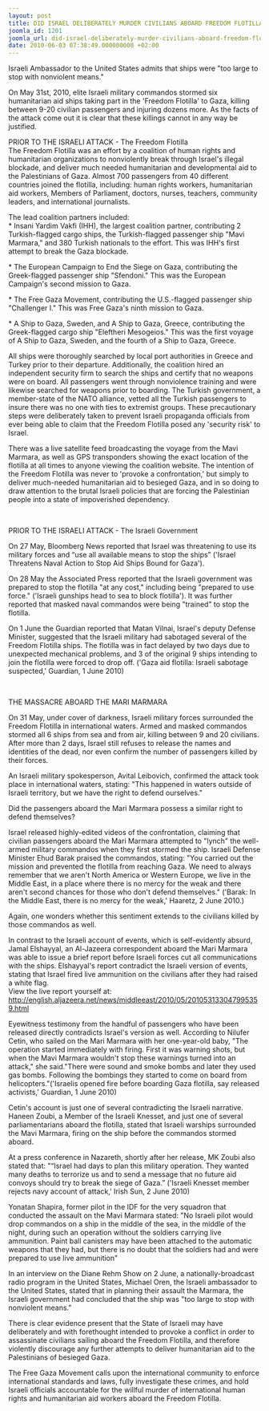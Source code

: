 ```yaml
---
layout: post
title: DID ISRAEL DELIBERATELY MURDER CIVILIANS ABOARD FREEDOM FLOTILLA?
joomla_id: 1201
joomla_url: did-israel-deliberately-murder-civilians-aboard-freedom-flotilla
date: 2010-06-03 07:38:49.000000000 +02:00
---
```

<p>Israeli Ambassador to the United States admits that ships were "too large to stop with nonviolent means."</p>
<p>On May 31st, 2010, elite Israeli military commandos stormed six humanitarian aid ships taking part in the 'Freedom Flotilla' to Gaza, killing between 9-20 civilian passengers and injuring dozens more. As the facts of the attack come out it is clear that these killings cannot in any way be justified.</p>
<p>PRIOR TO THE ISRAELI ATTACK - The Freedom Flotilla<br />The Freedom Flotilla was an effort by a coalition of human rights and humanitarian organizations to nonviolently break through Israel's illegal blockade, and deliver much needed humanitarian and developmental aid to the Palestinians of Gaza. Almost 700 passengers from 40 different countries joined the flotilla, including: human rights workers, humanitarian aid workers, Members of Parliament, doctors, nurses, teachers, community leaders, and international journalists.</p>
<p>The lead coalition partners included:<br />* Insani Yardim Vakfi (IHH), the largest coalition partner, contributing 2 Turkish-flagged cargo ships, the Turkish-flagged passenger ship "Mavi Marmara," and 380 Turkish nationals to the effort. This was IHH's first attempt to break the Gaza blockade.</p>
<p />

</p>
<p>* The European Campaign to End the Siege on Gaza, contributing the Greek-flagged passenger ship "Sfendoni." This was the European Campaign's second mission to Gaza.</p>
<p>* The Free Gaza Movement, contributing the U.S.-flagged passenger ship "Challenger I." This was Free Gaza's ninth mission to Gaza.</p>
<p>* A Ship to Gaza, Sweden, and A Ship to Gaza, Greece, contributing the Greek-flagged cargo ship "Eleftheri Mesogeios." This was the first voyage of A Ship to Gaza, Sweden, and the fourth of a Ship to Gaza, Greece.</p>
<p>All ships were thoroughly searched by local port authorities in Greece and Turkey prior to their departure. Additionally, the coalition hired an independent security firm to search the ships and certify that no weapons were on board. All passengers went through nonviolence training and were likewise searched for weapons prior to boarding. The Turkish government, a member-state of the NATO alliance, vetted all the Turkish passengers to insure there was no one with ties to extremist groups. These precautionary steps were deliberately taken to prevent Israeli propaganda officials from ever being able to claim that the Freedom Flotilla posed any 'security risk' to Israel.</p>
<p>There was a live satellite feed broadcasting the voyage from the Mavi Marmara, as well as GPS transponders showing the exact location of the flotilla at all times to anyone viewing the coalition website. The intention of the Freedom Flotilla was never to 'provoke a confrontation,' but simply to deliver much-needed humanitarian aid to besieged Gaza, and in so doing to draw attention to the brutal Israeli policies that are forcing the Palestinian people into a state of impoverished dependency.</p>
<p> </p>
<p>PRIOR TO THE ISRAELI ATTACK - The Israeli Government</p>
<p>On 27 May, Bloomberg News reported that Israel was threatening to use its military forces and “use all available means to stop the ships” ('Israel Threatens Naval Action to Stop Aid Ships Bound for Gaza').</p>
<p>On 28 May the Associated Press reported that the Israeli government was prepared to stop the flotilla "at any cost," including being "prepared to use force." ('Israeli gunships head to sea to block flotilla'). It was further reported that masked naval commandos were being "trained" to stop the flotilla.</p>
<p>On 1 June the Guardian reported that Matan Vilnai, Israel's deputy Defense Minister, suggested that the Israeli military had sabotaged several of the Freedom Flotilla ships. The flotilla was in fact delayed by two days due to unexpected mechanical problems, and 3 of the original 9 ships intending to join the flotilla were forced to drop off. ('Gaza aid flotilla: Israeli sabotage suspected,' Guardian, 1 June 2010)</p>
<p> </p>
<p>THE MASSACRE ABOARD THE MARI MARMARA</p>
<p>On 31 May, under cover of darkness, Israeli military forces surrounded the Freedom Flotilla in international waters. Armed and masked commandos stormed all 6 ships from sea and from air, killing between 9 and 20 civilians. After more than 2 days, Israel still refuses to release the names and identities of the dead, nor even confirm the number of passengers killed by their forces.</p>
<p>An Israeli military spokesperson, Avital Leibovich, confirmed the attack took place in international waters, stating: "This happened in waters outside of Israeli territory, but we have the right to defend ourselves."</p>
<p>Did the passengers aboard the Mari Marmara possess a similar right to defend themselves?</p>
<p>Israel released highly-edited videos of the confrontation, claiming that civilian passengers aboard the Mari Marmara attempted to "lynch" the well-armed military commandos when they first stormed the ship. Israeli Defense Minister Ehud Barak praised the commandos, stating: "You carried out the mission and prevented the flotilla from reaching Gaza. We need to always remember that we aren't North America or Western Europe, we live in the Middle East, in a place where there is no mercy for the weak and there aren't second chances for those who don't defend themselves." ('Barak: In the Middle East, there is no mercy for the weak,' Haaretz, 2 June 2010.)</p>
<p>Again, one wonders whether this sentiment extends to the civilians killed by those commandos as well.</p>
<p>In contrast to the Israeli account of events, which is self-evidently absurd, Jamal Elshayyal, an Al-Jazeera correspondent aboard the Mari Marmara was able to issue a brief report before Israeli forces cut all communications with the ships. Elshayyal's report contradict the Israeli version of events, stating that Israel fired live ammunition on the civilians after they had raised a white flag. <br />View the live report yourself at: <a href="http://english.aljazeera.net/news/middleeast/2010/05/201053133047995359.html">http://english.aljazeera.net/news/middleeast/2010/05/201053133047995359.html</a></p>
<p>Eyewitness testimony from the handful of passengers who have been released directly contradicts Israel's version as well. According to Nilufer Cetin, who sailed on the Mari Marmara with her one-year-old baby, "The operation started immediately with firing. First it was warning shots, but when the Mavi Marmara wouldn't stop these warnings turned into an attack," she said."There were sound and smoke bombs and later they used gas bombs. Following the bombings they started to come on board from helicopters."('Israelis opened fire before boarding Gaza flotilla, say released activists,' Guardian, 1 June 2010)</p>
<p>Cetin's account is just one of several contradicting the Israeli narrative. Haneen Zoubi, a Member of the Israeli Knesset, and just one of several parliamentarians aboard the flotilla, stated that Israeli warships surrounded the Mavi Marmara, firing on the ship before the commandos stormed aboard.</p>
<p>At a press conference in Nazareth, shortly after her release, MK Zoubi also stated that: "“Israel had days to plan this military operation. They wanted many deaths to terrorize us and to send a message that no future aid convoys should try to break the siege of Gaza.” ('Israeli Knesset member rejects navy account of attack,' Irish Sun, 2 June 2010)</p>
<p>Yonatan Shapira, former pilot in the IDF for the very squadron that conducted the assault on the Mavi Marmara stated: "No Israeli pilot would drop commandos on a ship in the middle of the sea, in the middle of the night, during such an operation without the soldiers carrying live ammunition.  Paint ball canisters may have been attached to the automatic weapons that they had, but there is no doubt that the soldiers had and were prepared to use live ammunition"</p>
<p>In an interview on the Diane Rehm Show on 2 June, a nationally-broadcast radio program in the United States, Michael Oren, the Israeli ambassador to the United States, stated that in planning their assault the Marmara, the Israeli government had concluded that the ship was "too large to stop with nonviolent means."</p>
<p>There is clear evidence present that the State of Israeli may have deliberately and with forethought intended to provoke a conflict in order to assassinate civilians sailing aboard the Freedom Flotilla, and therefore violently discourage any further attempts to deliver humanitarian aid to the Palestinians of besieged Gaza.</p>
<p>The Free Gaza Movement calls upon the international community to enforce international standards and laws, fully investigate these crimes, and hold Israeli officials accountable for the willful murder of international human rights and humanitarian aid workers aboard the Freedom Flotilla.</p>
